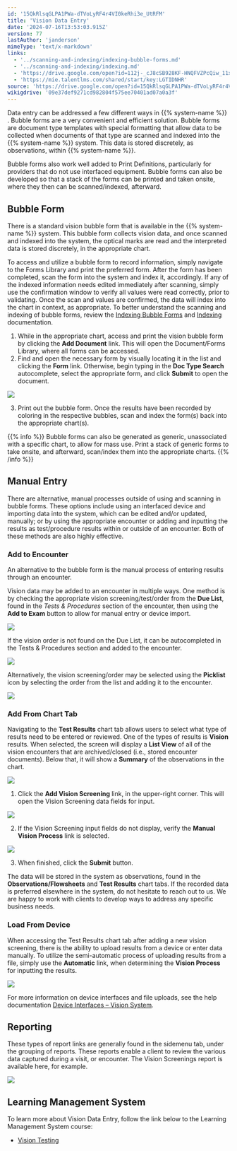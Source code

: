 ```yaml
---
id: '15QkRlsqGLPA1PWa-dTVoLyRF4r4VI0keRhi3e_UtRFM'
title: 'Vision Data Entry'
date: '2024-07-16T13:53:03.915Z'
version: 77
lastAuthor: 'janderson'
mimeType: 'text/x-markdown'
links:
  - '../scanning-and-indexing/indexing-bubble-forms.md'
  - '../scanning-and-indexing/indexing.md'
  - 'https://drive.google.com/open?id=112j-_cJ8cSB928KF-HNQFVZPcQiw_11x8p77UtzmqMs'
  - 'https://mie.talentlms.com/shared/start/key:LGTIDNHR'
source: 'https://drive.google.com/open?id=15QkRlsqGLPA1PWa-dTVoLyRF4r4VI0keRhi3e_UtRFM'
wikigdrive: '09e37def9271cd982804f575ee70401ad07a0a3f'
---
```

Data entry can be addressed a few different ways in {{% system-name %}} . Bubble forms are a very convenient and efficient solution. Bubble forms are document type templates with special formatting that allow data to be collected when documents of that type are scanned and indexed into the {{% system-name %}} system. This data is stored discretely, as observations, within {{% system-name %}}.

Bubble forms also work well added to Print Definitions, particularly for providers that do not use interfaced equipment. Bubble forms can also be developed so that a stack of the forms can be printed and taken onsite, where they then can be scanned/indexed, afterward.

## Bubble Form

There is a standard vision bubble form that is available in the {{% system-name %}} system. This bubble form collects vision data, and once scanned and indexed into the system, the optical marks are read and the interpreted data is stored discretely, in the appropriate chart.

To access and utilize a bubble form to record information, simply navigate to the Forms Library and print the preferred form. After the form has been completed, scan the form into the system and index it, accordingly. If any of the indexed information needs edited immediately after scanning, simply use the confirmation window to verify all values were read correctly, prior to validating. Once the scan and values are confirmed, the data will index into the chart in context, as appropriate. To better understand the scanning and indexing of bubble forms, review the [Indexing Bubble Forms](../scanning-and-indexing/indexing-bubble-forms.md) and [Indexing](../scanning-and-indexing/indexing.md) documentation.

1. While in the appropriate chart, access and print the vision bubble form by clicking the <strong>Add Document</strong> link. This will open the Document/Forms Library, where all forms can be accessed.
2. Find and open the necessary form by visually locating it in the list and clicking the <strong>Form</strong> link. Otherwise, begin typing in the <strong>Doc Type Search</strong> autocomplete, select the appropriate form, and click <strong>Submit</strong> to open the document.

![](../vision-data-entry.assets/bfebe1e7a6b81197fa3e531248a1bb90.png)

3. Print out the bubble form. Once the results have been recorded by coloring in the respective bubbles, scan and index the form(s) back into the appropriate chart(s).

{{% info %}}
Bubble forms can also be generated as generic, unassociated with a specific chart, to allow for mass use. Print a stack of generic forms to take onsite, and afterward, scan/index them into the appropriate charts.
{{% /info %}}

## Manual Entry

There are alternative, manual processes outside of using and scanning in bubble forms. These options include using an interfaced device and importing data into the system, which can be edited and/or updated, manually; or by using the appropriate encounter or adding and inputting the results as test/procedure results within or outside of an encounter. Both of these methods are also highly effective.

### Add to Encounter

An alternative to the bubble form is the manual process of entering results through an encounter.

Vision data may be added to an encounter in multiple ways. One method is by checking the appropriate vision screening/test/order from the **Due List**, found in the *Tests & Procedures* section of the encounter, then using the **Add to Exam** button to allow for manual entry or device import.

![](../vision-data-entry.assets/e64f54eecdefef092bc7b676967c0b39.png)

If the vision order is not found on the Due List, it can be autocompleted in the Tests & Procedures section and added to the encounter.

![](../vision-data-entry.assets/f7aeb61fce920c42da70d8b2fe0b7381.png)

Alternatively, the vision screening/order may be selected using the **Picklist** icon by selecting the order from the list and adding it to the encounter.

![](../vision-data-entry.assets/4e4af05114dfdb8756cd510c5ce68d92.png)

### Add From Chart Tab

Navigating to the **Test Results** chart tab allows users to select what type of results need to be entered or reviewed. One of the types of results is **Vision** results. When selected, the screen will display a **List View** of all of the vision encounters that are archived/closed (i.e., stored encounter documents). Below that, it will show a **Summary** of the observations in the chart.

![](../vision-data-entry.assets/87f6f4d68ae4d8aa8000e9d17e56c042.png)

1. Click the <strong>Add Vision Screening</strong> link, in the upper-right corner. This will open the Vision Screening data fields for input.

![](../vision-data-entry.assets/25b32e9c45d52419e614c572927bdcd5.png)

2. If the Vision Screening input fields do not display, verify the <strong>Manual Vision Process</strong> link is selected.

![](../vision-data-entry.assets/8d50c2002ae37ee94b04621a7f0535e6.png)

3. When finished, click the <strong>Submit</strong> button.

The data will be stored in the system as observations, found in the **Observations/Flowsheets** and **Test Results** chart tabs. If the recorded data is preferred elsewhere in the system, do not hesitate to reach out to us. We are happy to work with clients to develop ways to address any specific business needs.

### Load From Device

When accessing the Test Results chart tab after adding a new vision screening, there is the ability to upload results from a device or enter data manually. To utilize the semi-automatic process of uploading results from a file, simply use the **Automatic** link, when determining the **Vision Process** for inputting the results.

![](../vision-data-entry.assets/1729a184abfd46d775fdece5a9ff5a01.png)

For more information on device interfaces and file uploads, see the help documentation [Device Interfaces – Vision System](https://drive.google.com/open?id=112j-_cJ8cSB928KF-HNQFVZPcQiw_11x8p77UtzmqMs).

## Reporting

These types of report links are generally found in the sidemenu tab, under the grouping of reports. These reports enable a client to review the various data captured during a visit, or encounter. The Vision Screenings report is available here, for example.

![](../vision-data-entry.assets/04f5c30a649a36abbd640bf475de447e.png)

## Learning Management System

To learn more about Vision Data Entry, follow the link below to the Learning Management System course:

* [Vision Testing](https://mie.talentlms.com/shared/start/key:LGTIDNHR)
